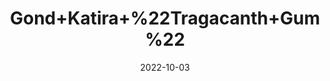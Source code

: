 ---
title: 'Gond+Katira+%22Tragacanth+Gum%22'
date: '2022-10-03' 
metatag: '' 
inventory: '0' 
draft: false 
# meta description 
shortDescripton: 'It+prevents+Heatstrok%2c+provides+Post-pregnancy+Strength+and+treats+Urinary+Complications.'
description: 'Herb'
longdescription: ''
featured: True
# product Price
price: '50.0'
# Product Short Description
shortDescription: 'It+prevents+Heatstrok%2c+provides+Post-pregnancy+Strength+and+treats+Urinary+Complications.'
productID: '8E149924-222A-ED11-9968-005056B3A416'
type: 'products'
category: 'Herb' 
thumnailproduct: 'https://eraconnect.blob.core.windows.net/product-images/aminsaddiquidawakhana/8E149924-222A-ED11-9968-005056B3A416.webp' 
images:
  - image: 'https://eraconnect.blob.core.windows.net/product-images/aminsaddiquidawakhana/8E149924-222A-ED11-9968-005056B3A416.webp'  
Variants:
---